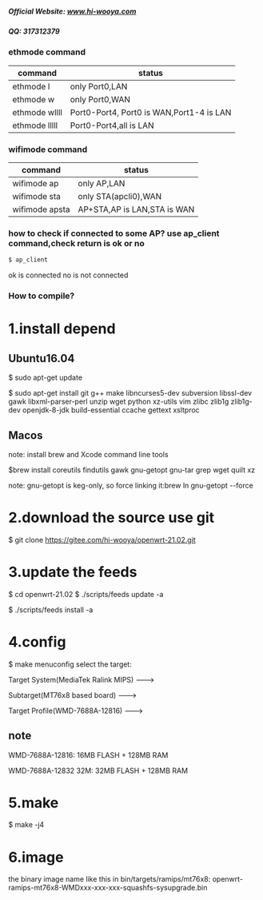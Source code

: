 ##### Official Website: www.hi-wooya.com
##### QQ: 317312379

### ethmode command
| command |   status   |  
|---|---|
| ethmode l | only Port0,LAN |
| ethmode w | only Port0,WAN |
| ethmode wllll | Port0-Port4, Port0 is WAN,Port1-4 is LAN |
| ethmode lllll | Port0-Port4,all is LAN |


### wifimode command
| command |   status   |  
|---|---|
| wifimode ap | only AP,LAN |
| wifimode sta | only STA(apcli0),WAN |
| wifimode apsta | AP+STA,AP is LAN,STA is WAN |

### how to check if connected to some AP? use ap_client command,check return is ok or no
``` sh
$ ap_client
```
ok is connected
no is not connected

### How to compile?
# 1.install depend
## Ubuntu16.04
$ sudo apt-get update

$ sudo apt-get install git g++ make libncurses5-dev subversion libssl-dev gawk libxml-parser-perl unzip wget python xz-utils vim zlibc zlib1g zlib1g-dev openjdk-8-jdk build-essential ccache gettext xsltproc 
## Macos
note: install brew and Xcode command line tools

$brew install coreutils findutils gawk gnu-getopt gnu-tar grep wget quilt xz

note: gnu-getopt is keg-only, so force linking it:brew ln gnu-getopt --force

# 2.download the source use git
$ git clone https://gitee.com/hi-wooya/openwrt-21.02.git
# 3.update the feeds
$ cd openwrt-21.02
$ ./scripts/feeds update -a

$ ./scripts/feeds install -a
# 4.config
$ make menuconfig
select the target:

Target System(MediaTek Ralink MIPS) --->

Subtarget(MT76x8 based board) --->

Target Profile(WMD-7688A-12816) --->

## note
WMD-7688A-12816:		16MB FLASH + 128MB RAM

WMD-7688A-12832 32M:	32MB FLASH + 128MB RAM

# 5.make
$ make -j4

# 6.image
the binary image name like this in bin/targets/ramips/mt76x8:
openwrt-ramips-mt76x8-WMDxxx-xxx-xxx-squashfs-sysupgrade.bin
